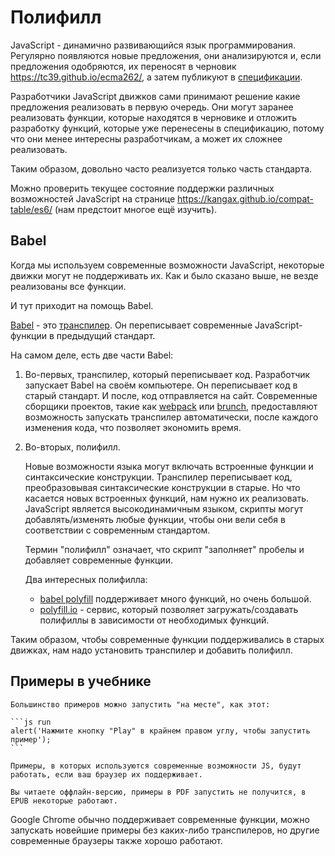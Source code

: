 
# Полифилл

JavaScript - динамично развивающийся язык программирования. Регулярно появляются новые предложения, они анализируются и, если предложения одобряются, их переносят в черновик <https://tc39.github.io/ecma262/>, а затем публикуют в [спецификации](http://www.ecma-international.org/publications/standards/Ecma-262.htm).

Разработчики JavaScript движков сами принимают решение какие предложения реализовать в первую очередь. Они могут заранее реализовать функции, которые находятся в черновике и отложить разработку функций, которые уже перенесены в спецификацию, потому что они менее интересны разработчикам, а может их сложнее реализовать.

Таким образом, довольно часто реализуется только часть стандарта.

Можно проверить текущее состояние поддержки различных возможностей JavaScript на странице <https://kangax.github.io/compat-table/es6/> (нам предстоит многое ещё изучить).

## Babel

Когда мы используем современные возможности JavaScript, некоторые движки могут не поддерживать их. Как и было сказано выше, не везде реализованы все функции.

И тут приходит на помощь Babel.

[Babel](https://babeljs.io) - это [транспилер](https://ru.wikipedia.org/wiki/%D0%A2%D1%80%D0%B0%D0%BD%D1%81%D0%BF%D0%B0%D0%B9%D0%BB%D0%B5%D1%80). Он переписывает современные JavaScript-функции в предыдущий стандарт.

На самом деле, есть две части Babel:

1. Во-первых, транспилер, который переписывает код. Разработчик запускает Babel на своём компьютере. Он переписывает код в старый стандарт. И после, код отправляется на сайт. Современные сборщики проектов, такие как [webpack](http://webpack.github.io/) или [brunch](http://brunch.io/), предоставляют возможность запускать транспилер автоматически, после каждого изменения кода, что позволяет экономить время.

2. Во-вторых, полифилл.

    Новые возможности языка могут включать встроенные функции и синтаксические конструкции. Транспилер переписывает код, преобразовывая синтаксические конструкции в старые. Но что касается новых встроенных функций, нам нужно их реализовать. JavaScript является высокодинамичным языком, скрипты могут добавлять/изменять любые функции, чтобы они вели себя в соответствии с современным стандартом. 

    Термин "полифилл" означает, что скрипт "заполняет" пробелы и добавляет современные функции.

    Два интересных полифилла:
    - [babel polyfill](https://babeljs.io/docs/usage/polyfill/) поддерживает много функций, но очень большой.
    - [polyfill.io](http://polyfill.io) - сервис, который позволяет загружать/создавать полифиллы в зависимости от необходимых функций.

Таким образом, чтобы современные функции поддерживались в старых движках, нам надо установить транспилер и добавить полифилл.

## Примеры в учебнике


````online
Большинство примеров можно запустить "на месте", как этот:

```js run
alert('Нажмите кнопку "Play" в крайнем правом углу, чтобы запустить пример');
```

Примеры, в которых используются современные возможности JS, будут работать, если ваш браузер их поддерживает.
````

```offline
Вы читаете оффлайн-версию, примеры в PDF запустить не получится, в EPUB некоторые работают.
```

Google Chrome обычно поддерживает современные функции, можно запускать новейшие примеры без каких-либо транспилеров, но другие современные браузеры также хорошо работают.
